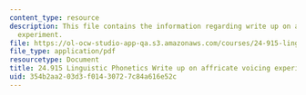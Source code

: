 ```yaml
---
content_type: resource
description: This file contains the information regarding write up on affricate voicing
  experiment.
file: https://ol-ocw-studio-app-qa.s3.amazonaws.com/courses/24-915-linguistic-phonetics-fall-2015/354b2aa203d3f01430727c84a616e52c_MIT24_915F15_Assignment7.pdf
file_type: application/pdf
resourcetype: Document
title: 24.915 Linguistic Phonetics Write up on affricate voicing experiment
uid: 354b2aa2-03d3-f014-3072-7c84a616e52c
---
```

